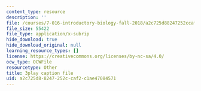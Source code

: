 ```yaml
---
content_type: resource
description: ''
file: /courses/7-016-introductory-biology-fall-2018/a2c725d88247252ccaf2c1ae47084571_qtGHKiAROig.srt
file_size: 55422
file_type: application/x-subrip
hide_download: true
hide_download_original: null
learning_resource_types: []
license: https://creativecommons.org/licenses/by-nc-sa/4.0/
ocw_type: OCWFile
resourcetype: Other
title: 3play caption file
uid: a2c725d8-8247-252c-caf2-c1ae47084571
---
```

